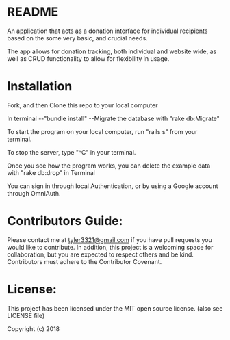 # README

An application that acts as a donation interface for individual recipients based on the some very basic, and crucial needs.

The app allows for donation tracking, both individual and website wide, as well as CRUD functionality to allow for flexibility in usage.

# Installation

Fork, and then Clone this repo to your local computer

In terminal
--"bundle install"
--Migrate the database with "rake db:Migrate"

To start the program on your local computer, run "rails s" from your terminal.

To stop the server, type "^C" in your terminal.

Once you see how the program works, you can delete the example data with "rake db:drop" in Terminal

You can sign in through local Authentication, or by using a Google account through OmniAuth.

# Contributors Guide:

Please contact me at tyler3321@gmail.com if you have pull requests you would like to contribute. In addition, this project is a welcoming space for collaboration, but you are expected to respect others and be kind. Contributors must adhere to the Contributor Covenant.

# License:

This project has been licensed under the MIT open source license.
(also see LICENSE file)

Copyright (c) 2018 